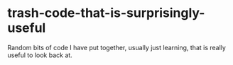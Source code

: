 trash-code-that-is-surprisingly-useful
======================================

Random bits of code I have put together, usually just learning, that is really useful to look back at.
